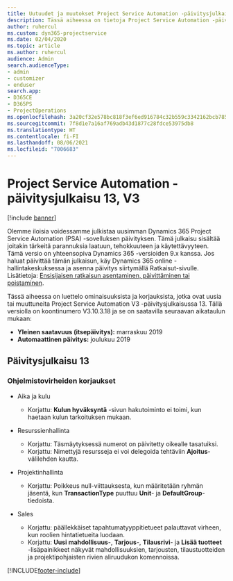 ```yaml
---
title: Uutuudet ja muutokset Project Service Automation -päivitysjulkaisussa 13, V3
description: Tässä aiheessa on tietoja Project Service Automation -päivitysversion 13, V3:n uusista ominaisuuksista.
author: ruhercul
ms.custom: dyn365-projectservice
ms.date: 02/04/2020
ms.topic: article
ms.author: ruhercul
audience: Admin
search.audienceType:
- admin
- customizer
- enduser
search.app:
- D365CE
- D365PS
- ProjectOperations
ms.openlocfilehash: 3a20cf32e578bc818f3ef6ed916784c32b559c3342162bcb7857f5e9cc520d9c
ms.sourcegitcommit: 7f8d1e7a16af769adb43d1877c28fdce53975db8
ms.translationtype: HT
ms.contentlocale: fi-FI
ms.lasthandoff: 08/06/2021
ms.locfileid: "7006683"
---
```

# <a name="project-service-automation-update-release-13-v3"></a>Project Service Automation -päivitysjulkaisu 13, V3

[!include [banner](../includes/psa-now-project-operations.md)]

Olemme iloisia voidessamme julkistaa uusimman Dynamics 365 Project Service Automation (PSA) -sovelluksen päivityksen. Tämä julkaisu sisältää joitakin tärkeitä parannuksia laatuun, tehokkuuteen ja käytettävyyteen. Tämä versio on yhteensopiva Dynamics 365 -versioiden 9.x kanssa. Jos haluat päivittää tämän julkaisun, käy Dynamics 365 online -hallintakeskuksessa ja asenna päivitys siirtymällä Ratkaisut-sivulle. Lisätietoja: [Ensisijaisen ratkaisun asentaminen, päivittäminen tai poistaminen](/power-platform/admin/install-remove-preferred-solution).

Tässä aiheessa on luettelo ominaisuuksista ja korjauksista, jotka ovat uusia tai muuttuneita Project Service Automation V3 -päivitysjulkaisussa 13. Tällä versiolla on koontinumero V3.10.3.18 ja se on saatavilla seuraavan aikataulun mukaan:

- **Yleinen saatavuus (itsepäivitys):** marraskuu 2019
- **Automaattinen päivitys:** joulukuu 2019


## <a name="update-release-13"></a>Päivitysjulkaisu 13 

### <a name="bug-fixes"></a>Ohjelmistovirheiden korjaukset

- Aika ja kulu

     - Korjattu: **Kulun hyväksyntä** -sivun hakutoiminto ei toimi, kun haetaan kulun tarkoituksen mukaan.

- Resurssienhallinta

     - Korjattu: Täsmäytyksessä numerot on päivitetty oikealle tasatuiksi.
     - Korjattu: Nimettyjä resursseja ei voi delegoida tehtäviin **Ajoitus**-välilehden kautta.

- Projektinhallinta

     - Korjattu: Poikkeus null-viittauksesta, kun määritetään ryhmän jäsentä, kun **TransactionType** puuttuu **Unit**- ja **DefaultGroup**-tiedoista.

- Sales

     - Korjattu: päällekkäiset tapahtumatyyppitietueet palauttavat virheen, kun roolien hintatietueita luodaan.
     - Korjattu: **Uusi mahdollisuus**-, **Tarjous**-, **Tilausrivi**- ja **Lisää tuotteet** -lisäpainikkeet näkyvät mahdollisuuksien, tarjousten, tilaustuotteiden ja projektipohjaisten rivien aliruudukon komennoissa.




[!INCLUDE[footer-include](../includes/footer-banner.md)]